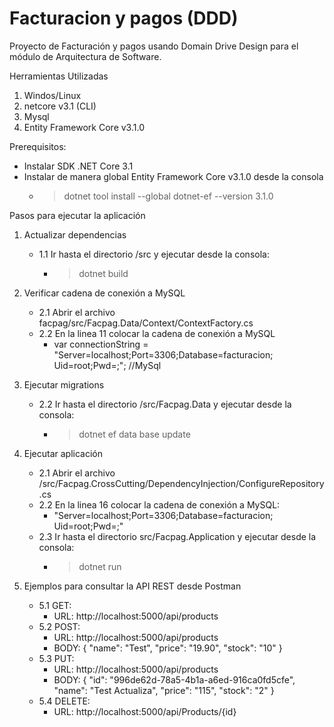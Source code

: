 # Facturacion y pagos (DDD)
Proyecto de Facturación y pagos usando Domain Drive Design para el módulo de Arquitectura de Software.

Herramientas Utilizadas
1. Windos/Linux
2. netcore v3.1 (CLI)
2. Mysql
3. Entity Framework Core v3.1.0

Prerequisitos:
- Instalar SDK .NET Core 3.1
- Instalar de manera global Entity Framework Core v3.1.0 desde la consola
    - > dotnet tool install --global dotnet-ef --version 3.1.0

Pasos para ejecutar la aplicación
1.  Actualizar dependencias
    - 1.1 Ir hasta el directorio /src y ejecutar desde la consola:
        - > dotnet build

2. Verificar cadena de conexión a MySQL
    - 2.1 Abrir el archivo facpag/src/Facpag.Data/Context/ContextFactory.cs
    - 2.2 En la linea 11 colocar la cadena de conexión a MySQL
        - var connectionString = "Server=localhost;Port=3306;Database=facturacion; Uid=root;Pwd=;"; //MySql

3. Ejecutar migrations
    - 2.2 Ir hasta el directorio /src/Facpag.Data y ejecutar desde la consola:
        - > dotnet ef data base update

4. Ejecutar aplicación
    - 2.1 Abrir el archivo /src/Facpag.CrossCutting/DependencyInjection/ConfigureRepository.cs    
    - 2.2 En la linea 16 colocar la cadena de conexión a MySQL:
        - "Server=localhost;Port=3306;Database=facturacion; Uid=root;Pwd=;"
    - 2.3 Ir hasta el directorio src/Facpag.Application y ejecutar desde la consola:
        - > dotnet run

5. Ejemplos para consultar la API REST desde Postman

    - 5.1 GET:
        - URL: http://localhost:5000/api/products
    - 5.2 POST:
        - URL: http://localhost:5000/api/products 
        - BODY: {
                "name": "Test",
                "price": "19.90",
                "stock": "10"
            }
    - 5.3 PUT:
        - URL: http://localhost:5000/api/products
        - BODY: {
                "id": "996de62d-78a5-4b1a-a6ed-916ca0fd5cfe",
                "name": "Test Actualiza",
                "price": "115",
                "stock": "2"
            }
    - 5.4 DELETE:
        - URL: http://localhost:5000/api/Products/{id}
    

